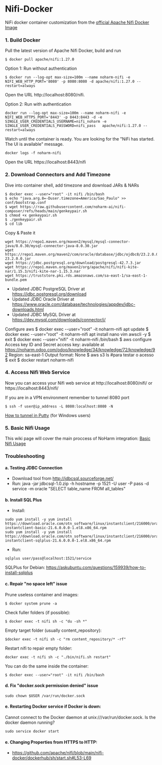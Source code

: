 # Nifi-Docker
NiFi docker container customization from the [official Apache Nifi Docker Image](https://hub.docker.com/r/apache/nifi)

### 1. Build Docker
Pull the latest version of Apache Nifi Docker, build and run

```shell
$ docker pull apache/nifi:1.27.0
```
Option 1: Run without authentication
```shell
$ docker run --log-opt max-size=100m --name noharm-nifi -e NIFI_WEB_HTTP_PORT='8080' -p 8080:8080 -d apache/nifi:1.27.0 --restart=always
```
Open the URL http://localhost:8080/nifi.

Option 2: Run with authentication
```shell
docker run --log-opt max-size=100m --name noharm-nifi -e NIFI_WEB_HTTPS_PORT='8443' -p 8443:8443 -d -e SINGLE_USER_CREDENTIALS_USERNAME=nifi_noharm -e SINGLE_USER_CREDENTIALS_PASSWORD=nifi_pass   apache/nifi:1.27.0 --restart=always
```
Watch until the container is ready. You are looking for the "NiFi has started. The UI is available" message.
```shell  
docker logs -f noharm-nifi
```
Open the URL https://localhost:8443/nifi

### 2. Download Connectors and Add Timezone

Dive into container shell, add timezone and download JARs & NARs
```shell
$ docker exec --user="root" -it nifi /bin/bash
$ echo "java.arg.8=-Duser.timezone=America/Sao_Paulo" >> conf/bootstrap.conf
$ wget https://raw.githubusercontent.com/noharm-ai/nifi-composer/refs/heads/main/genkeypair.sh
$ chmod +x genkeypair.sh
$ ./genkeypair.sh
$ cd lib
```
Copy & Paste it
```shell
wget https://repo1.maven.org/maven2/mysql/mysql-connector-java/8.0.30/mysql-connector-java-8.0.30.jar
wget https://repo1.maven.org/maven2/com/oracle/database/jdbc/ojdbc8/23.2.0.0/ojdbc8-23.2.0.0.jar
wget https://jdbc.postgresql.org/download/postgresql-42.7.3.jar
wget https://repo1.maven.org/maven2/org/apache/nifi/nifi-kite-nar/1.15.3/nifi-kite-nar-1.15.3.nar
wget https://truststore.pki.rds.amazonaws.com/sa-east-1/sa-east-1-bundle.pem
```
- Updated JDBC PostgreSQL Driver at https://jdbc.postgresql.org/download
- Updated JDBC Oracle Driver at https://www.oracle.com/database/technologies/appdev/jdbc-downloads.html
- Updated JDBC MySQL Driver at https://dev.mysql.com/downloads/connector/j/

Configure aws
$ docker exec --user="root" -it noharm-nifi apt update
$ docker exec --user="root" -it noharm-nifi apt install nano vim awscli -y
$ exit
$ docker exec --user="nifi" -it noharm-nifi /bin/bash
$ aws configure
Access key ID and Secret access key: available at https://noharm.odoo.com/odoo/knowledge/34/knowledge/72/knowledge/92
Region: sa-east-1
Output format: None
$ aws s3 ls #para testar o acesso
$ exit
$ docker restart noharm-nifi

### 4. Access Nifi Web Service

Now you can access your Nifi web service at http://localhost:8080/nifi/ or https://localhost:8443/nifi/

If you are in a VPN environment remember to tunnel 8080 port
```shell
$ ssh -f user@ip_address -L 8080:localhost:8080 -N
```
[How to tunnel in Putty](https://blog.devolutions.net/2017/4/how-to-configure-an-ssh-tunnel-on-putty) (for Windows users)

### 5. Basic Nifi Usage

This wiki page will cover the main proccess of NoHarm integration:
[Basic Nifi Usage](https://github.com/noharm-ai/nifi-docker/wiki/Basic-Nifi-Usage)

### Troubleshooting

#### a. Testing JDBC Connection

- Download tool from http://jdbcsql.sourceforge.net/
- Run:  java -jar jdbcsql-1.0.zip -h hostname -p 1521 -U user -P pass -d service -m oracle "SELECT table_name FROM all_tables"

#### b. Install SQL Plus

- Install:
```shell
sudo yum install -y yum install https://download.oracle.com/otn_software/linux/instantclient/216000/oracle-instantclient-basic-21.6.0.0.0-1.el8.x86_64.rpm
sudo yum install -y yum install https://download.oracle.com/otn_software/linux/instantclient/216000/oracle-instantclient-sqlplus-21.6.0.0.0-1.el8.x86_64.rpm
```
- Run:
```shell
sqlplus user/pass@localhost:1521/service
```

SQLPlus for Debian: https://askubuntu.com/questions/159939/how-to-install-sqlplus

#### c. Repair "no space left" issue

Prune useless container and images:
```shell
$ docker system prune -a
```

Check fuller folders (if possible):
```shell
$ docker exec -t nifi sh -c "du -sh *"
```
Empty target folder (usually content_repository):
```shell
$docker exec -t nifi sh -c "rm content_repository/* -rf"
```
Restart nifi to repair empty folder:
```shell
docker exec -t nifi sh -c "./bin/nifi.sh restart"
```

You can do the same inside the container:
```shell
$ docker exec --user="root" -it nifi /bin/bash
```
#### d. Fix "docker.sock permission denied" issue
```shell
sudo chown $USER /var/run/docker.sock
```

#### e. Restarting Docker service if Docker is down:
Cannot connect to the Docker daemon at unix:///var/run/docker.sock. Is the docker daemon running?
```shell
sudo service docker start
```

#### e. Changing Properties from HTTPS to HTTP:

 - https://github.com/apache/nifi/blob/main/nifi-docker/dockerhub/sh/start.sh#L53-L69
